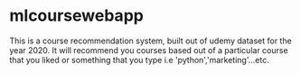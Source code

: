 # mlcoursewebapp
This is a course recommendation system, built out of udemy dataset for the year 2020.
It will recommend you courses based out of a particular course that you liked  or something that you type i.e 'python','marketing'...etc.
